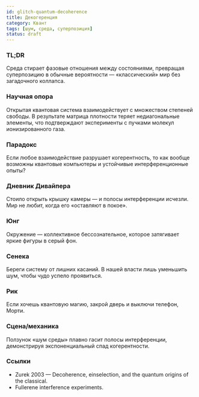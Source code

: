 ```yaml
---
id: glitch-quantum-decoherence
title: Декогеренция
category: Квант
tags: [шум, среда, суперпозиция]
status: draft
---
```


### TL;DR
Среда стирает фазовые отношения между состояниями, превращая суперпозицию в обычные вероятности — «классический» мир без загадочного коллапса.

### Научная опора
Открытая квантовая система взаимодействует с множеством степеней свободы. В результате матрица плотности теряет недиагональные элементы, что подтверждают эксперименты с пучками молекул ионизированного газа.

### Парадокс
Если любое взаимодействие разрушает когерентность, то как вообще возможны квантовые компьютеры и устойчивые интерференционные опыты?

### Дневник Дивайпера
Стоило открыть крышку камеры — и полосы интерференции исчезли. Мир не любит, когда его «оставляют в покое».

### Юнг
Окружение — коллективное бессознательное, которое затягивает яркие фигуры в серый фон.

### Сенека
Береги систему от лишних касаний. В нашей власти лишь уменьшить шум, чтобы чудо успело проявиться.

### Рик
Если хочешь квантовую магию, закрой дверь и выключи телефон, Морти.

### Сцена/механика
Ползунок «шум среды» плавно гасит полосы интерференции, демонстрируя экспоненциальный спад когерентности.

### Ссылки
- Zurek 2003 — Decoherence, einselection, and the quantum origins of the classical.
- Fullerene interference experiments.
